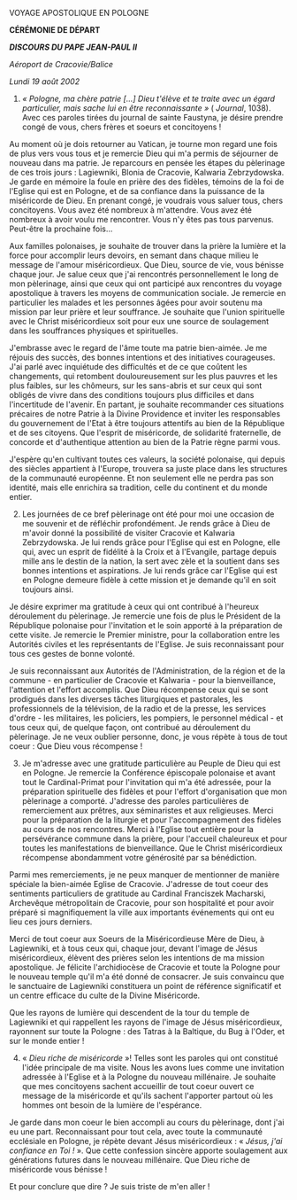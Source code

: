 VOYAGE APOSTOLIQUE EN POLOGNE

**CÉRÉMONIE DE DÉPART**

***DISCOURS DU PAPE JEAN-PAUL II***

*Aéroport de Cracovie/Balice*

*Lundi 19 août 2002*

1. *« *Pologne, ma chère patrie [...] Dieu t'élève et te traite avec un égard particulier, mais sache lui en être reconnaissante* »* ( *Journal*, 1038). Avec ces paroles tirées du journal de sainte Faustyna, je désire prendre congé de vous, chers frères et soeurs et concitoyens !

Au moment où je dois retourner au Vatican, je tourne mon regard une fois de plus vers vous tous et je remercie Dieu qui m'a permis de séjourner de nouveau dans ma patrie. Je reparcours en pensée les étapes du pèlerinage de ces trois jours : Lagiewniki, Blonia de Cracovie, Kalwaria Zebrzydowska. Je garde en mémoire la foule en prière des des fidèles, témoins de la foi de l'Eglise qui est en Pologne, et de sa confiance dans la puissance de la miséricorde de Dieu. En prenant congé, je voudrais vous saluer tous, chers concitoyens. Vous avez été nombreux à m'attendre. Vous avez été nombreux à avoir voulu me rencontrer. Vous n'y êtes pas tous parvenus. Peut-être la prochaine fois...

Aux familles polonaises, je souhaite de trouver dans la prière la lumière et la force pour accomplir leurs devoirs, en semant dans chaque milieu le message de l'amour miséricordieux. Que Dieu, source de vie, vous bénisse chaque jour. Je salue ceux que j'ai rencontrés personnellement le long de mon pèlerinage, ainsi que ceux qui ont participé aux rencontres du voyage apostolique à travers les moyens de communication sociale. Je remercie en particulier les malades et les personnes âgées pour avoir soutenu ma mission par leur prière et leur souffrance. Je souhaite que l'union spirituelle avec le Christ miséricordieux soit pour eux une source de soulagement dans les souffrances physiques et spirituelles.

J'embrasse avec le regard de l'âme toute ma patrie bien-aimée. Je me réjouis des succès, des bonnes intentions et des initiatives courageuses. J'ai parlé avec inquiétude des difficultés et de ce que coûtent les changements, qui retombent douloureusement sur les plus pauvres et les plus faibles, sur les chômeurs, sur les sans-abris et sur ceux qui sont obligés de vivre dans des conditions toujours plus difficiles et dans l'incertitude de l'avenir. En partant, je souhaite recommander ces situations précaires de notre Patrie à la Divine Providence et inviter les responsables du gouvernement de l'Etat à être toujours attentifs au bien de la République et de ses citoyens. Que l'esprit de miséricorde, de solidarité fraternelle, de concorde et d'authentique attention au bien de la Patrie règne parmi vous.

J'espère qu'en cultivant toutes ces valeurs, la société polonaise, qui depuis des siècles appartient à l'Europe, trouvera sa juste place dans les structures de la communauté européenne. Et non seulement elle ne perdra pas son identité, mais elle enrichira sa tradition, celle du continent et du monde entier.

2. Les journées de ce bref pèlerinage ont été pour moi une occasion de me souvenir et de réfléchir profondément. Je rends grâce à Dieu de m'avoir donné la possibilité de visiter Cracovie et Kalwaria Zebrzydowska. Je lui rends grâce pour l'Eglise qui est en Pologne, elle qui, avec un esprit de fidélité à la Croix et à l'Evangile, partage depuis mille ans le destin de la nation, la sert avec zèle et la soutient dans ses bonnes intentions et aspirations. Je lui rends grâce car l'Eglise qui est en Pologne demeure fidèle à cette mission et je demande qu'il en soit toujours ainsi.

Je désire exprimer ma gratitude à ceux qui ont contribué à l'heureux déroulement du pèlerinage. Je remercie une fois de plus le Président de la République polonaise pour l'invitation et le soin apporté à la préparation de cette visite. Je remercie le Premier ministre, pour la collaboration entre les Autorités civiles et les représentants de l'Eglise. Je suis reconnaissant pour tous ces gestes de bonne volonté.

Je suis reconnaissant aux Autorités de l'Administration, de la région et de la commune - en particulier de Cracovie et Kalwaria - pour la bienveillance, l'attention et l'effort accomplis. Que Dieu récompense ceux qui se sont prodigués dans les diverses tâches liturgiques et pastorales, les professionnels de la télévision, de la radio et de la presse, les services d'ordre - les militaires, les policiers, les pompiers, le personnel médical - et tous ceux qui, de quelque façon, ont contribué au déroulement du pèlerinage. Je ne veux oublier personne, donc, je vous répète à tous de tout coeur : Que Dieu vous récompense !

3. Je m'adresse avec une gratitude particulière au Peuple de Dieu qui est en Pologne. Je remercie la Conférence épiscopale polonaise et avant tout le Cardinal-Primat pour l'invitation qui m'a été adressée, pour la préparation spirituelle des fidèles et pour l'effort d'organisation que mon pèlerinage a comporté. J'adresse des paroles particulières de remerciement aux prêtres, aux séminaristes et aux religieuses. Merci pour la préparation de la liturgie et pour l'accompagnement des fidèles au cours de nos rencontres. Merci à l'Eglise tout entière pour la persévérance commune dans la prière, pour l'accueil chaleureux et pour toutes les manifestations de bienveillance. Que le Christ miséricordieux récompense abondamment votre générosité par sa bénédiction.

Parmi mes remerciements, je ne peux manquer de mentionner de manière spéciale la bien-aimée Eglise de Cracovie. J'adresse de tout coeur des sentiments particuliers de gratitude au Cardinal Franciszek Macharski, Archevêque métropolitain de Cracovie, pour son hospitalité et pour avoir préparé si magnifiquement la ville aux importants événements qui ont eu lieu ces jours derniers.

Merci de tout coeur aux Soeurs de la Miséricordieuse Mère de Dieu, à Lagiewniki, et à tous ceux qui, chaque jour, devant l'image de Jésus miséricordieux, élèvent des prières selon les intentions de ma mission apostolique. Je félicite l'archidiocèse de Cracovie et toute la Pologne pour le nouveau temple qu'il m'a été donné de consacrer. Je suis convaincu que le sanctuaire de Lagiewniki constituera un point de référence significatif et un centre efficace du culte de la Divine Miséricorde.

Que les rayons de lumière qui descendent de la tour du temple de Lagiewniki et qui rappellent les rayons de l'image de Jésus miséricordieux, rayonnent sur toute la Pologne : des Tatras à la Baltique, du Bug à l'Oder, et sur le monde entier !

4. « *Dieu riche de miséricorde* »! Telles sont les paroles qui ont constitué l'idée principale de ma visite. Nous les avons lues comme une invitation adressée à l'Eglise et à la Pologne du nouveau millénaire. Je souhaite que mes concitoyens sachent accueillir de tout coeur ouvert ce message de la miséricorde et qu'ils sachent l'apporter partout où les hommes ont besoin de la lumière de l'espérance.

Je garde dans mon coeur le bien accompli au cours du pèlerinage, dont j'ai eu une part. Reconnaissant pour tout cela, avec toute la communauté ecclésiale en Pologne, je répète devant Jésus miséricordieux : « *Jésus, j'ai confiance en Toi !* ». Que cette confession sincère apporte soulagement aux générations futures dans le nouveau millénaire. Que Dieu riche de miséricorde vous bénisse !

Et pour conclure que dire ? Je suis triste de m'en aller !